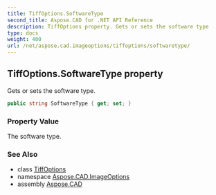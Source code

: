 ```yaml
---
title: TiffOptions.SoftwareType
second_title: Aspose.CAD for .NET API Reference
description: TiffOptions property. Gets or sets the software type
type: docs
weight: 400
url: /net/aspose.cad.imageoptions/tiffoptions/softwaretype/
---
```

## TiffOptions.SoftwareType property

Gets or sets the software type.

```csharp
public string SoftwareType { get; set; }
```

### Property Value

The software type.

### See Also

* class [TiffOptions](../)
* namespace [Aspose.CAD.ImageOptions](../../tiffoptions/)
* assembly [Aspose.CAD](../../../)


